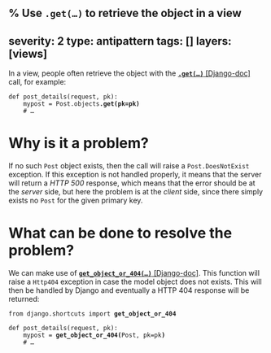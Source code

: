 % Use <code>.get(&hellip;)</code> to retrieve the object in a view
---
severity: 2
type: antipattern
tags: []
layers: [views]
---

In a view, people often retrieve the object with the
[**<code>.get(&hellip;)</code>** [Django-doc]](https://docs.djangoproject.com/en/dev/ref/models/querysets/#get)
call, for example:

<pre class="python"><code>def post_details(request, pk):
    mypost = Post.objects<b>.get(pk=pk)</b>
    # &hellip;</code></pre>

# Why is it a problem?

If no such `Post` object exists, then the call will raise a `Post.DoesNotExist`
exception. If this exception is not handled properly, it means that the server
will return a *HTTP 500* response, which means that the error should be at the
*server* side, but here the problem is at the *client* side, since there simply
exists no `Post` for the given primary key.

# What can be done to resolve the problem?

We can make use of
[**<code>get_object_or_404(&hellip;)</code>** [Django-doc]](https://docs.djangoproject.com/en/dev/topics/http/shortcuts/#get-object-or-404).
This function will raise a `Http404` exception in case the model object does not
exists. This will then be handled by Django and eventually a HTTP 404 response
will be returned:

<pre class="python"><code>from django.shortcuts import <b>get_object_or_404</b>

def post_details(request, pk):
    mypost = <b>get_object_or_404(</b>Post, pk=pk<b>)</b>
    # &hellip;</code></pre>
